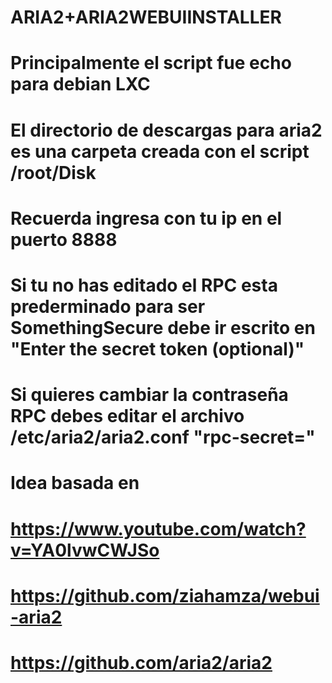 # ARIA2+ARIA2WEBUIINSTALLER
#   Principalmente el script fue echo para debian LXC




#   El directorio de descargas para aria2 es una carpeta creada con el script /root/Disk




#   Recuerda ingresa con tu ip en el puerto 8888 




#   Si tu no has editado el RPC esta prederminado para ser SomethingSecure debe ir escrito en "Enter the secret token (optional)"




#   Si quieres cambiar la contraseña RPC debes editar el archivo /etc/aria2/aria2.conf "rpc-secret="




#   Idea basada en 


#   https://www.youtube.com/watch?v=YA0lvwCWJSo


#   https://github.com/ziahamza/webui-aria2


#   https://github.com/aria2/aria2
